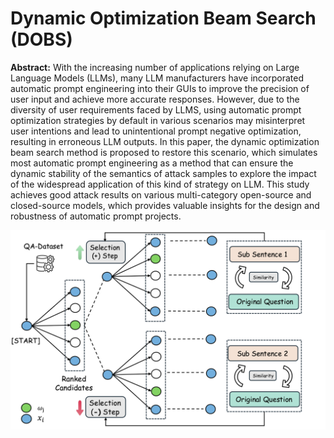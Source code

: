 # Dynamic Optimization Beam Search (DOBS)

**Abstract:**  With the increasing number of applications relying on Large Language Models (LLMs), many LLM manufacturers have incorporated automatic prompt engineering into their GUIs to improve the precision of user input and achieve more accurate responses. However, due to the diversity of user requirements faced by LLMS, using automatic prompt optimization strategies by default in various scenarios may misinterpret user intentions and lead to unintentional prompt negative optimization, resulting in erroneous LLM outputs. In this paper, the dynamic optimization beam search method is proposed to restore this scenario, which simulates most automatic prompt engineering as a method that can ensure the dynamic stability of the semantics of attack samples to explore the impact of the widespread application of this kind of strategy on LLM. This study achieves good attack results on various multi-category open-source and closed-source models, which provides valuable insights for the design and robustness of automatic prompt projects.

![The core of dynamic optimization beam search.](Workflow.png)
